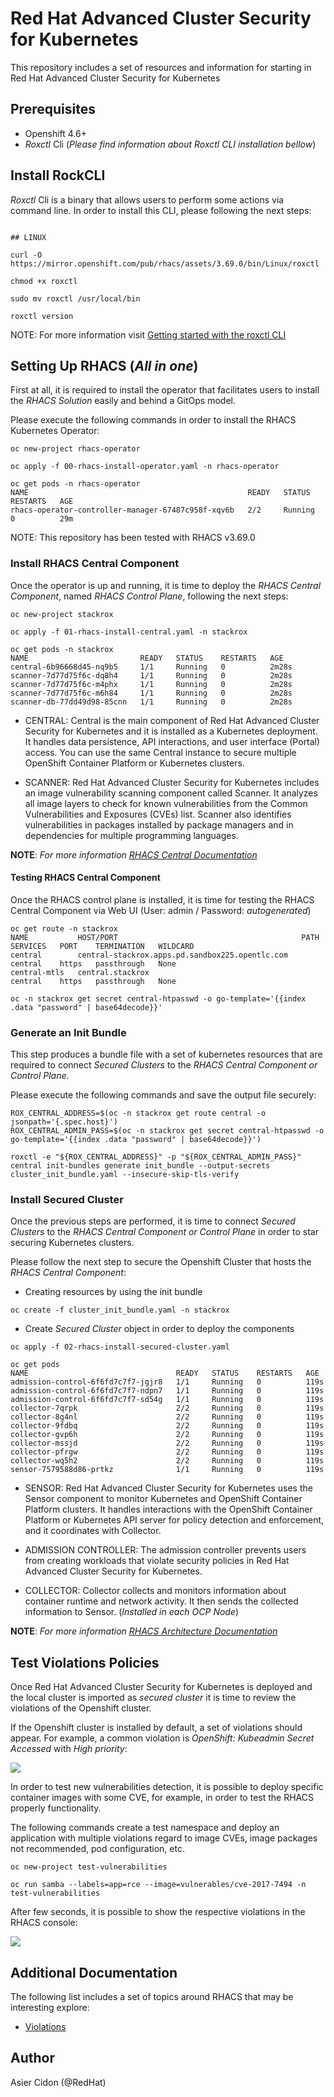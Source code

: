 # Red Hat Advanced Cluster Security for Kubernetes

This repository includes a set of resources and information for starting in Red Hat Advanced Cluster Security for Kubernetes

## Prerequisites

- Openshift 4.6+
- _Roxctl_ Cli (*Please find information about Roxctl CLI installation bellow*)

## Install RockCLI

_Roxctl_ Cli is a binary that allows users to perform some actions via command line. In order to install this CLI, please following the next steps:


```$bash

## LINUX

curl -O https://mirror.openshift.com/pub/rhacs/assets/3.69.0/bin/Linux/roxctl

chmod +x roxctl

sudo mv roxctl /usr/local/bin

roxctl version
```

NOTE: For more information visit [Getting started with the roxctl CLI](https://docs.openshift.com/acs/3.69/cli/getting-started-cli.html#installing-roxctl-cli)

## Setting Up RHACS (*All in one*)

First at all, it is required to install the operator that facilitates users to install the *RHACS Solution* easily and behind a GitOps model.

Please execute the following commands in order to install the RHACS Kubernetes Operator:

```$bash
oc new-project rhacs-operator

oc apply -f 00-rhacs-install-operator.yaml -n rhacs-operator

oc get pods -n rhacs-operator
NAME                                                 READY   STATUS    RESTARTS   AGE
rhacs-operator-controller-manager-67487c958f-xqv6b   2/2     Running   0          29m
```

NOTE: This repository has been tested with RHACS v3.69.0 

### Install **RHACS Central Component**

Once the operator is up and running, it is time to deploy the *RHACS Central Component*, named *RHACS Control Plane*, following the next steps:

```$bash
oc new-project stackrox

oc apply -f 01-rhacs-install-central.yaml -n stackrox

oc get pods -n stackrox
NAME                         READY   STATUS    RESTARTS   AGE
central-6b96668d45-nq9b5     1/1     Running   0          2m28s
scanner-7d77d75f6c-dq8h4     1/1     Running   0          2m28s
scanner-7d77d75f6c-m4phx     1/1     Running   0          2m28s
scanner-7d77d75f6c-m6h84     1/1     Running   0          2m28s
scanner-db-77dd49d98-85cnn   1/1     Running   0          2m28s
```

- CENTRAL: Central is the main component of Red Hat Advanced Cluster Security for Kubernetes and it is installed as a Kubernetes deployment. It handles data persistence, API interactions, and user interface (Portal) access. You can use the same Central instance to secure multiple OpenShift Container Platform or Kubernetes clusters.

- SCANNER: Red Hat Advanced Cluster Security for Kubernetes includes an image vulnerability scanning component called Scanner. It analyzes all image layers to check for known vulnerabilities from the Common Vulnerabilities and Exposures (CVEs) list. Scanner also identifies vulnerabilities in packages installed by package managers and in dependencies for multiple programming languages.

**NOTE**: *For more information [RHACS Central Documentation](https://docs.openshift.com/acs/3.69/architecture/acs-architecture.html)*

#### Testing RHACS Central Component

Once the RHACS control plane is installed, it is time for testing the RHACS Central Component via Web UI (User: admin / Password: _autogenerated_)

```$bash
oc get route -n stackrox
NAME           HOST/PORT                                         PATH   SERVICES   PORT    TERMINATION   WILDCARD
central        central-stackrox.apps.pd.sandbox225.opentlc.com          central    https   passthrough   None
central-mtls   central.stackrox                                         central    https   passthrough   None

oc -n stackrox get secret central-htpasswd -o go-template='{{index .data "password" | base64decode}}'
```

### Generate an Init Bundle

This step produces a bundle file with a set of kubernetes resources that are required to connect *Secured Clusters* to the *RHACS Central Component or Control Plane*.

Please execute the following commands and save the output file securely:

```$bash
ROX_CENTRAL_ADDRESS=$(oc -n stackrox get route central -o jsonpath='{.spec.host}')
ROX_CENTRAL_ADMIN_PASS=$(oc -n stackrox get secret central-htpasswd -o go-template='{{index .data "password" | base64decode}}')

roxctl -e "${ROX_CENTRAL_ADDRESS}" -p "${ROX_CENTRAL_ADMIN_PASS}" central init-bundles generate init_bundle --output-secrets cluster_init_bundle.yaml --insecure-skip-tls-verify
```

### Install **Secured Cluster**

Once the previous steps are performed, it is time to connect *Secured Clusters* to the *RHACS Central Component or Control Plane* in order to star securing Kubernetes clusters.

Please follow the next step to secure the Openshift Cluster that hosts the *RHACS Central Component*:

- Creating resources by using the init bundle

```$bash
oc create -f cluster_init_bundle.yaml -n stackrox
```

- Create *Secured Cluster* object in order to deploy the components

```$bash
oc apply -f 02-rhacs-install-secured-cluster.yaml

oc get pods
NAME                                 READY   STATUS    RESTARTS   AGE
admission-control-6f6fd7c7f7-jgjr8   1/1     Running   0          119s
admission-control-6f6fd7c7f7-ndpn7   1/1     Running   0          119s
admission-control-6f6fd7c7f7-sd54g   1/1     Running   0          119s
collector-7qrpk                      2/2     Running   0          119s
collector-8g4nl                      2/2     Running   0          119s
collector-9fdbq                      2/2     Running   0          119s
collector-gvp6h                      2/2     Running   0          119s
collector-mssjd                      2/2     Running   0          119s
collector-pfrgw                      2/2     Running   0          119s
collector-wq5h2                      2/2     Running   0          119s
sensor-7579588d86-prtkz              1/1     Running   0          119s
```

- SENSOR: Red Hat Advanced Cluster Security for Kubernetes uses the Sensor component to monitor Kubernetes and OpenShift Container Platform clusters. It handles interactions with the OpenShift Container Platform or Kubernetes API server for policy detection and enforcement, and it coordinates with Collector.

- ADMISSION CONTROLLER: The admission controller prevents users from creating workloads that violate security policies in Red Hat Advanced Cluster Security for Kubernetes.

- COLLECTOR: Collector collects and monitors information about container runtime and network activity. It then sends the collected information to Sensor. (*Installed in each OCP Node*)

**NOTE**: *For more information [RHACS Architecture Documentation](https://docs.openshift.com/acs/3.69/architecture/acs-architecture.html)*

## Test Violations Policies

Once Red Hat Advanced Cluster Security for Kubernetes is deployed and the local cluster is imported as _secured cluster_ it is time to review the violations of the Openshift cluster.

If the Openshift cluster is installed by default, a set of violations should appear. For example, a common violation is _OpenShift: Kubeadmin Secret Accessed_ with _High priority_:

![](./images/RHACS_init_violations.png)

In order to test new vulnerabilities detection, it is possible to deploy specific container images with some CVE, for example, in order to test the RHACS properly functionality. 

The following commands create a test namespace and deploy an application with multiple violations regard to image CVEs, image packages not recommended, pod configuration, etc.

```$bash
oc new-project test-vulnerabilities

oc run samba --labels=app=rce --image=vulnerables/cve-2017-7494 -n test-vulnerabilities
```

After few seconds, it is possible to show the respective violations in the RHACS console:

![](./images/RHACS_samba_app.png)

## Additional Documentation

The following list includes a set of topics around RHACS that may be interesting explore:

- [Violations](./docs/violations.md)
## Author

Asier Cidon (@RedHat)